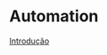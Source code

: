 # Automation

[Introdução](https://github.com/pcfelias65-code/Automation/blob/Introdu%C3%A7%C3%A3o/README.md)


